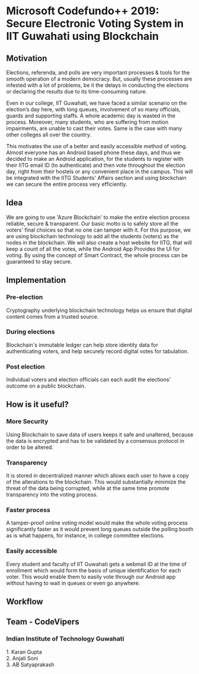 <h1> Microsoft Codefundo++ 2019: Secure Electronic Voting System in IIT Guwahati using Blockchain </h1>

<h2>Motivation</h2>
<p>Elections, referenda, and polls are very important processes & tools for the smooth operation of a modern democracy. But, usually these processes are infested with a lot of problems, be it the delays in conducting the elections or declaring the results due to its time-consuming nature. </p>

Even in our college, IIT Guwahati, we have faced a similar scenario on the election’s day here, with long queues, involvement of so many officials, guards and supporting staffs. A whole academic day is wasted in the process. Moreover, many students, who are suffering from motion impairments, are unable to cast their votes. Same is the case with many other colleges all over the country.

This motivates the use of a better and easily accessible method of voting. Almost everyone has an Android based phone these days, and thus we decided to make an Android application, for the students to register with their IITG email ID (to authenticate) and then vote throughout the election day, right from their hostels or any convenient place in the campus. This will be integrated with the IITG Students' Affairs section and using blockchain we can secure the entire process very efficiently.


<h2>Idea</h2>
 
We are going to use 'Azure Blockchain' to make the entire election process reliable, secure & transparent. Our basic motto is to safely store all the voters' final choices so that no one can tamper with it. For this purpose, we are using blockchain technology to add all the students (voters) as the nodes in the blockchain. We will also create a host website for IITG, that will keep a count of all the votes, while the Android App Provides the UI for voting. By using the concept of Smart Contract, the whole process can be guaranteed to stay secure.

<h2>Implementation</h2>

<h3>Pre-election</h3>
Cryptography underlying blockchain technology helps us ensure that digital content comes from a trusted source.

<h3>During elections</h3>
Blockchain's immutable ledger can help store identity data for authenticating voters, and help securely record digital votes for tabulation.

<h3>Post election</h3>
Individual voters and election officials can each audit the elections’ outcome on a public blockchain.

<h2>How is it useful? </h2>

<h3>More Security</h3>
Using Blockchain to save data of users keeps it safe and unaltered, because the data is encrypted and has to be validated by a consensus protocol in order to be altered.

<h3>Transparency</h3>
It is stored in decentralized manner which allows each user to have a copy of the alterations to the blockchain. This would substantially minimize the threat of the data being corrupted, while at the same time promote transparency into the voting process.

<h3>Faster process</h3>
A tamper-proof online voting model would make the whole voting process significantly faster as it would prevent long queues outside the polling booth as is what happens, for instance, in college committee elections.

<h3>Easily accessible</h3>
Every student and faculty of IIT Guwahati gets a webmail ID at the time of enrollment which would form the basis of unique identification for each voter. This would enable them to easily vote through our Android app without having to wait in queues or even go anywhere.
  
<h2>Workflow</h2>

<h2>Team - CodeVipers</h2>
<h3>Indian Institute of Technology Guwahati</h3>
1. Karan Gupta</br>
2. Anjali Soni</br>
3. AB Satyaprakash</br>
